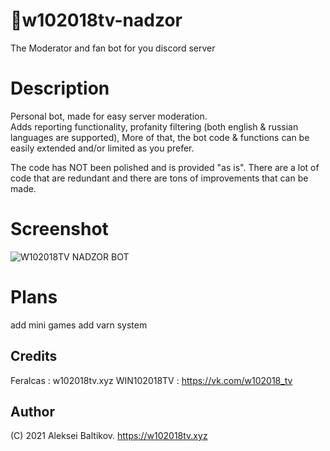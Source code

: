 # 🔗w102018tv-nadzor
The Moderator and fan bot for you discord server
# Description
Personal bot, made for easy server moderation.  
Adds reporting functionality, profanity filtering (both english & russian languages are supported),
More of that, the bot code & functions can be easily extended and/or limited as you prefer.

The code has NOT been polished and is provided "as is". There are a lot of code that are redundant and there are tons of improvements that can be made.
# Screenshot
![W102018TV NADZOR BOT](https://i.imgur.com/pRTvV39.png)

# Plans
add mini games
add varn system

## Credits
Feralcas : w102018tv.xyz
WIN102018TV : https://vk.com/w102018_tv

## Author
(C) 2021 Aleksei Baltikov.
https://w102018tv.xyz
